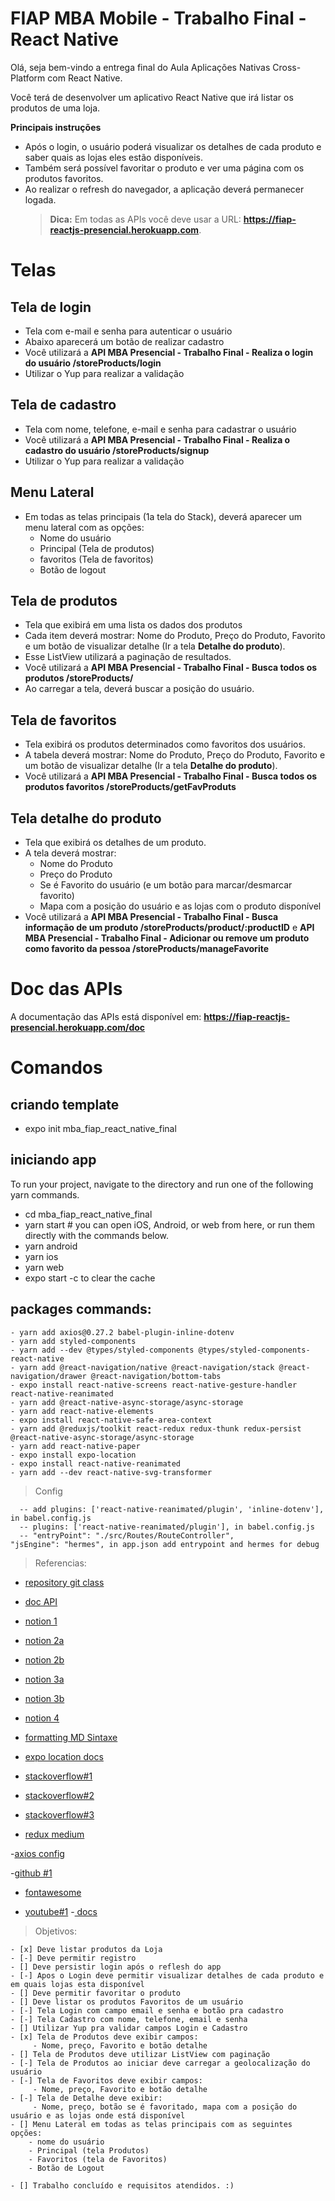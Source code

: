 # FIAP MBA Mobile - Trabalho Final - React Native

Olá, seja bem-vindo a entrega final do Aula Aplicações Nativas Cross-Platform com React Native.

Você terá de desenvolver um aplicativo React Native que irá listar os produtos de uma loja.

**Principais instruções**

- Após o login, o usuário poderá visualizar os detalhes de cada produto e saber quais as lojas eles estão disponíveis.
- Também será possível favoritar o produto e ver uma página com os produtos favoritos.
- Ao realizar o refresh do navegador, a aplicação deverá permanecer logada.
  > **Dica:** Em todas as APIs você deve usar a URL: **https://fiap-reactjs-presencial.herokuapp.com**.

# Telas

## Tela de login

- Tela com e-mail e senha para autenticar o usuário
- Abaixo aparecerá um botão de realizar cadastro
- Você utilizará a **API MBA Presencial - Trabalho Final - Realiza o login do usuário /storeProducts/login**
- Utilizar o Yup para realizar a validação

## Tela de cadastro

- Tela com nome, telefone, e-mail e senha para cadastrar o usuário
- Você utilizará a **API MBA Presencial - Trabalho Final - Realiza o cadastro do usuário /storeProducts/signup**
- Utilizar o Yup para realizar a validação

## Menu Lateral

- Em todas as telas principais (1a tela do Stack), deverá aparecer um menu lateral com as opções:
  - Nome do usuário
  - Principal (Tela de produtos)
  - favoritos (Tela de favoritos)
  - Botão de logout

## Tela de produtos

- Tela que exibirá em uma lista os dados dos produtos
- Cada item deverá mostrar: Nome do Produto, Preço do Produto, Favorito e um botão de visualizar detalhe (Ir a tela **Detalhe do produto**).
- Esse ListView utilizará a paginação de resultados.
- Você utilizará a **API MBA Presencial - Trabalho Final - Busca todos os produtos /storeProducts/**
- Ao carregar a tela, deverá buscar a posição do usuário.

## Tela de favoritos

- Tela exibirá os produtos determinados como favoritos dos usuários.
- A tabela deverá mostrar: Nome do Produto, Preço do Produto, Favorito e um botão de visualizar detalhe (Ir a tela **Detalhe do produto**).
- Você utilizará a **API MBA Presencial - Trabalho Final - Busca todos os produtos favoritos /storeProducts/getFavProduts**

## Tela detalhe do produto

- Tela que exibirá os detalhes de um produto.
- A tela deverá mostrar:
  - Nome do Produto
  - Preço do Produto
  - Se é Favorito do usuário (e um botão para marcar/desmarcar favorito)
  - Mapa com a posição do usuário e as lojas com o produto disponível
- Você utilizará a **API MBA Presencial - Trabalho Final - Busca informação de um produto /storeProducts/product/:productID** e **API MBA Presencial - Trabalho Final - Adicionar ou remove um produto como favorito da pessoa /storeProducts/manageFavorite**

# Doc das APIs

A documentação das APIs está disponível em: **https://fiap-reactjs-presencial.herokuapp.com/doc**

# Comandos

## criando template

- expo init mba_fiap_react_native_final

## iniciando app

To run your project, navigate to the directory and run one of the following yarn commands.

- cd mba_fiap_react_native_final
- yarn start # you can open iOS, Android, or web from here, or run them directly with the commands below.
- yarn android
- yarn ios
- yarn web
- expo start -c to clear the cache

## packages commands:

```
- yarn add axios@0.27.2 babel-plugin-inline-dotenv
- yarn add styled-components
- yarn add --dev @types/styled-components @types/styled-components-react-native
- yarn add @react-navigation/native @react-navigation/stack @react-navigation/drawer @react-navigation/bottom-tabs
- expo install react-native-screens react-native-gesture-handler react-native-reanimated
- yarn add @react-native-async-storage/async-storage
- yarn add react-native-elements
- expo install react-native-safe-area-context
- yarn add @reduxjs/toolkit react-redux redux-thunk redux-persist @react-native-async-storage/async-storage
- yarn add react-native-paper
- expo install expo-location
- expo install react-native-reanimated
- yarn add --dev react-native-svg-transformer
```

> Config

```
  -- add plugins: ['react-native-reanimated/plugin', 'inline-dotenv'], in babel.config.js
  -- plugins: ['react-native-reanimated/plugin'], in babel.config.js
  -- "entryPoint": "./src/Routes/RouteController",
"jsEngine": "hermes", in app.json add entrypoint and hermes for debug
```

> Referencias:

- [repository git class](https://github.com/joserrodrigues/fiap_mba_prs_ts_rn_v2)

- [doc API](https://fiap-reactjs-presencial.herokuapp.com/doc)

- [notion 1](https://joserubensrodrigues.notion.site/Aula-1-Introdu-o-ao-React-bba5d9fe08c5436da07a5f673b38332c)

- [notion 2a](https://joserubensrodrigues.notion.site/Aula-2-Layouts-React-Navigation-255cc28327634cdab9e85c957bf49f19)

- [notion 2b](https://joserubensrodrigues.notion.site/Aula-2-Layouts-React-Navigator-Parte-B-c50121c00b634eb78dce16ccf4daf74e)

- [notion 3a](https://joserubensrodrigues.notion.site/Aula-3-Flat-List-f7b2acc496d34e8c8410909e375c0b38)

- [notion 3b](https://joserubensrodrigues.notion.site/Aula-3-Notification-Jest-1c1dde68bef5466eb8d7f9d55e21a492)

- [notion 4](https://joserubensrodrigues.notion.site/Aula-4-Redux-Toolkit-Login-222918b548d0421ab002962d8ddb2703)

- [formatting MD Sintaxe](https://docs.github.com/pt/get-started/writing-on-github/getting-started-with-writing-and-formatting-on-github/basic-writing-and-formatting-syntax)

- [expo location docs](https://docs.expo.dev/versions/latest/sdk/location/)

- [stackoverflow#1](https://stackoverflow.com/questions/74428450/error-invariant-violation-failed-to-call-into-javascript-module-method-appregis)

- [stackoverflow#2](https://stackoverflow.com/questions/65945886/why-am-error-element-type-is-invalid-expected-a-string-for-built-in-component)

- [stackoverflow#3](https://pt.stackoverflow.com/questions/479094/problema-ao-adicionar-svg-no-react-native)

- [redux medium](https://medium.com/reactbrasil/iniciando-com-redux-c14ca7b7dcf)

-[axios config](https://blog.logrocket.com/how-to-make-http-requests-like-a-pro-with-axios/)

-[github #1](https://github.com/facebook/react-native/issues/34688)

- [fontawesome](https://fontawesome.com/v4/icons/)

- [youtube#1](https://youtu.be/yQorw90HaT0) -[ docs](https://reactnavigation.org/docs/drawer-based-navigation/)

> Objetivos:

```
- [x] Deve listar produtos da Loja
- [-] Deve permitir registro
- [] Deve persistir login após o reflesh do app
- [-] Apos o Login deve permitir visualizar detalhes de cada produto e em quais lojas esta disponível
- [] Deve permitir favoritar o produto
- [] Deve listar os produtos Favoritos de um usuário
- [-] Tela Login com campo email e senha e botão pra cadastro
- [-] Tela Cadastro com nome, telefone, email e senha
- [] Utilizar Yup pra validar campos Login e Cadastro
- [x] Tela de Produtos deve exibir campos:
     - Nome, preço, Favorito e botão detalhe
- [] Tela de Produtos deve utilizar ListView com paginação
- [-] Tela de Produtos ao iniciar deve carregar a geolocalização do usuário
- [-] Tela de Favoritos deve exibir campos:
     - Nome, preço, Favorito e botão detalhe
- [-] Tela de Detalhe deve exibir:
     - Nome, preço, botão se é favoritado, mapa com a posição do usuário e as lojas onde está disponível
- [] Menu Lateral em todas as telas principais com as seguintes opções:
    - nome do usuário
    - Principal (tela Produtos)
    - Favoritos (tela de Favoritos)
    - Botão de Logout

- [] Trabalho concluído e requisitos atendidos. :)
```
